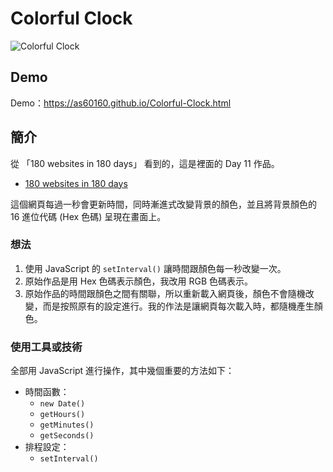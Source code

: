 # Colorful Clock

![Colorful Clock](https://i.imgur.com/0b2PuCu.png)

## Demo

Demo：https://as60160.github.io/Colorful-Clock.html


## 簡介

從 「180 websites in 180 days」 看到的，這是裡面的 Day 11 作品。

- [180 websites in 180 days](https://jenniferdewalt.com/color_clock.html)

這個網頁每過一秒會更新時間，同時漸進式改變背景的顏色，並且將背景顏色的 16 進位代碼 (Hex 色碼) 呈現在畫面上。


### 想法

1. 使用 JavaScript 的 `setInterval()` 讓時間跟顏色每一秒改變一次。
2. 原始作品是用 Hex 色碼表示顏色，我改用 RGB 色碼表示。
3. 原始作品的時間跟顏色之間有關聯，所以重新載入網頁後，顏色不會隨機改變，而是按照原有的設定進行。我的作法是讓網頁每次載入時，都隨機產生顏色。


### 使用工具或技術

全部用 JavaScript 進行操作，其中幾個重要的方法如下：
- 時間函數：
    - `new Date()`
    - `getHours()`
    - `getMinutes()`
    - `getSeconds()`
- 排程設定：
    - `setInterval()`

